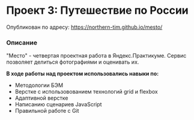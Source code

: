 # Проект 3: Путешествие по России

Опубликован по адресу: https://northern-tim.github.io/mesto/

### Описание
"Место" - четвертая проектная работа в Яндекс.Практикуме. Сервис позволяет делиться фотографиями и оценивать их.

**В ходе работы над проектом использовались навыки по:**

- Методологии БЭМ
- Верстке с использовованием технологий grid и flexbox
- Адаптивной верстке
- Написанию сценариев JavaScript
- Правильной работе с Git